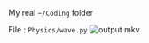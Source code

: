 My real `~/Coding` folder


File : `Physics/wave.py`
![output mkv](https://github.com/user-attachments/assets/82994426-29a4-45eb-b805-3e07234e9b1c)
